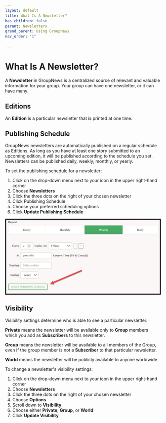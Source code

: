 ```yaml
---
layout: default
title: What Is A Newsletter?
has_children: false
parent: Newsletters
grand_parent: Using GroupNews
nav_order: "1"

---
```

# What Is A Newsletter?

A **Newsletter** in GroupNews is a centralized source of relevant and valuable information for your group. Your group can have one newsletter, or it can have many.

## Editions

An **Edition** is a particular newsletter that is printed at one time.

## Publishing Schedule

GroupNews newsletters are automatically published on a regular schedule as Editions. As long as you have at least one story submitted to an upcoming edition, it will be published according to the schedule you set. Newsletters can be published daily, weekly, monthly, or yearly. 

To set the publishing schedule for a newsletter:

1. Click on the drop-down menu next to your icon in the upper right-hand corner
2. Choose **Newsletters**
3. Click the three dots on the right of your chosen newsletter
4. Click Publishing Schedule
5. Choose your preferred scheduling options
6. Click **Update Publishing Schedule**

![](/assets/images/publishing-schedule.jpg)

## Visibility

Visibility settings determine who is able to see a particular newsletter. 

**Private** means the newsletter will be available only to **Group** members which you add as **Subscribers** to this newsletter.

**Group** means the newsletter will be available to all members of the Group, even if the group member is not a **Subscriber** to that particular newsletter.

**World** means the newsletter will be publicly available to anyone worldwide. 

To change a newsletter's visibility settings: 

1. Click on the drop-down menu next to your icon in the upper right-hand corner
2. Choose **Newsletters**
3. Click the three dots on the right of your chosen newsletter
4. Choose **Options**
5. Scroll down to **Visibility** 
6. Choose either **Private**, **Group**, or **World**
7. Click **Update Visibility** 